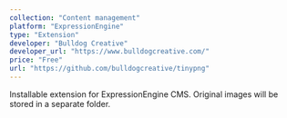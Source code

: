 ```yaml
---
collection: "Content management"
platform: "ExpressionEngine"
type: "Extension"
developer: "Bulldog Creative"
developer_url: "https://www.bulldogcreative.com/"
price: "Free"
url: "https://github.com/bulldogcreative/tinypng"
---
```


Installable extension for ExpressionEngine CMS. Original images will be stored
in a separate folder.
